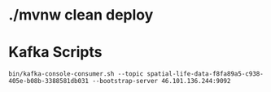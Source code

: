# ./mvnw clean deploy


# Kafka Scripts
```shell script
bin/kafka-console-consumer.sh --topic spatial-life-data-f8fa89a5-c938-405e-b08b-3388581db031 --bootstrap-server 46.101.136.244:9092
```